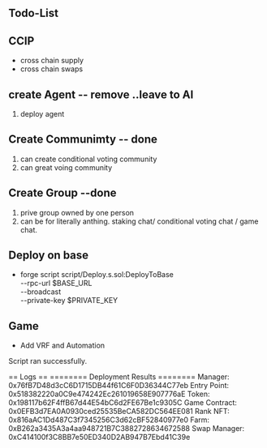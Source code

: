 ## Todo-List

## CCIP
- cross chain supply
- cross chain swaps

## create Agent -- remove ..leave to AI
1. deploy agent 

## Create Communimty -- done
1. can create conditional voting community
2. can great voing community
   
## Create Group --done
1. prive group owned by one person
2. can be for literally anthing. staking chat/ conditional voting chat / game chat.


## Deploy on base
- forge script script/Deploy.s.sol:DeployToBase \
  --rpc-url $BASE_URL \
  --broadcast \
  --private-key $PRIVATE_KEY

## Game
- Add VRF and Automation
   

Script ran successfully.

== Logs ==
  ======== Deployment Results ========
  Manager: 0x76fB7D48d3cC6D1715DB44f61C6F0D36344C77eb
  Entry Point: 0x518382220a0C9e474242Ec261019658E907776aE
  Token: 0x198117b62F4ffB67d44E54bC6d2FE67Be1c9305C
  Game Contract: 0x0EFB3d7EA0A0930ced25535BeCA582DC564EE081
  Rank NFT: 0x816aAC1Dd487C3f7345256C3d62cBF52840977e0
  Farm: 0xB262a3435A3a4aa948721B7C3882728634672588
  Swap Manager: 0xC414100f3C8BB7e50ED340D2AB947B7Ebd41C39e   